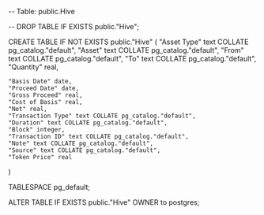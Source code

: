-- Table: public.Hive

-- DROP TABLE IF EXISTS public."Hive";

CREATE TABLE IF NOT EXISTS public."Hive"
(
    "Asset Type" text COLLATE pg_catalog."default",
    "Asset" text COLLATE pg_catalog."default",
    "From" text COLLATE pg_catalog."default",
    "To" text COLLATE pg_catalog."default",
    "Quantity" real,
    
    "Basis Date" date,
    "Proceed Date" date,
    "Gross Proceed" real,
    "Cost of Basis" real,
    "Net" real,
    "Transaction Type" text COLLATE pg_catalog."default",
    "Duration" text COLLATE pg_catalog."default",
    "Block" integer,
    "Transaction ID" text COLLATE pg_catalog."default",
    "Note" text COLLATE pg_catalog."default",
    "Source" text COLLATE pg_catalog."default",
    "Token Price" real
)

TABLESPACE pg_default;

ALTER TABLE IF EXISTS public."Hive"
    OWNER to postgres;